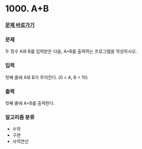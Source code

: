 # 1000. A+B

### [문제 바로가기](https://www.acmicpc.net/problem/1000)
### 문제
두 정수 A와 B를 입력받은 다음, A+B를 출력하는 프로그램을 작성하시오.

### 입력
첫째 줄에 A와 B가 주어진다. (0 < A, B < 10)

### 출력
첫째 줄에 A+B를 출력한다.

### 알고리즘 분류
- 수학
- 구현
- 사칙연산